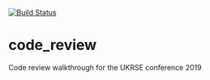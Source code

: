 [![Build Status](https://dev.azure.com/aw17126/code_review/_apis/build/status/adcwilliams.code_review?branchName=testauto)](https://dev.azure.com/aw17126/code_review/_build/latest?definitionId=2&branchName=testauto)

# code_review
Code review walkthrough for the UKRSE conference 2019
